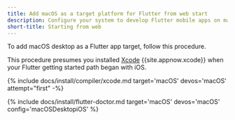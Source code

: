 ```yaml
---
title: Add macOS as a target platform for Flutter from web start
description: Configure your system to develop Flutter mobile apps on macOS.
short-title: Starting from web
---
```


To add macOS desktop as a Flutter app target, follow this procedure.

This procedure presumes you installed [Xcode][] {{site.appnow.xcode}}
when your Flutter getting started path began with iOS.

{% include docs/install/compiler/xcode.md target='macOS' devos='macOS' attempt="first" -%}

{% include docs/install/flutter-doctor.md target='macOS' devos='macOS' config='macOSDesktopiOS' %}

[Xcode]: {{site.apple-dev}}/xcode/
